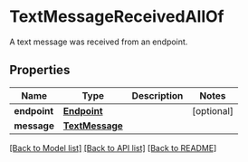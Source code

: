 # TextMessageReceivedAllOf

A text message was received from an endpoint.
## Properties
Name | Type | Description | Notes
------------ | ------------- | ------------- | -------------
**endpoint** | [**Endpoint**](Endpoint.md) |  | [optional] 
**message** | [**TextMessage**](TextMessage.md) |  | 

[[Back to Model list]](../README.md#documentation-for-models) [[Back to API list]](../README.md#documentation-for-api-endpoints) [[Back to README]](../README.md)


